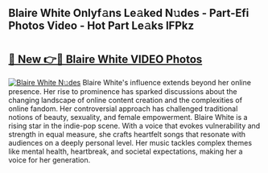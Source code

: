 ## Blaire White Onlyf𝚊ns Le𝚊ked N𝚞des - Part-Efi Photos Video - Hot Part Le𝚊ks lFPkz

# <h2><a href="http://ac20628.deff.icu/?id=Blaire+White">🔗 New 👉🔴 Blaire White VIDEO Photos</a></h2>

[![Blaire White N𝚞des](https://i.imgur.com/rIISA9y.gif)](http://ac20628.deff.icu/?id=Blaire+White)
Blaire White's influence extends beyond her online presence. Her rise to prominence has sparked discussions about the changing landscape of online content creation and the complexities of online fandom. Her controversial approach has challenged traditional notions of beauty, sexuality, and female empowerment. Blaire White is a rising star in the indie-pop scene. With a voice that evokes vulnerability and strength in equal measure, she crafts heartfelt songs that resonate with audiences on a deeply personal level. Her music tackles complex themes like mental health, heartbreak, and societal expectations, making her a voice for her generation.
